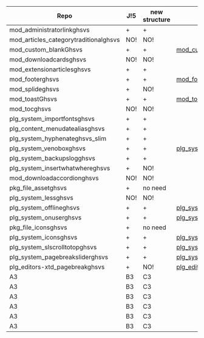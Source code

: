 
Repo | J!5 | new structure | Releases
---------|----------|---------|---------
 mod_administratorlinkghsvs | + | +
 mod_articles_categorytraditionalghsvs | NO! | NO!
 mod_custom_blankGhsvs | + | + | [mod_custom_blankGhsvs](https://github.com/GHSVS-de/mod_custom_blankGhsvs/releases)
 mod_downloadcardsghsvs | NO! | NO!
 mod_extensionarticlesghsvs | + | +
 mod_footerghsvs | + | + | [mod_footerghsvs](https://github.com/GHSVS-de/mod_footerghsvs/releases)
 mod_splideghsvs | + | NO!
 mod_toastGhsvs | + | + | [mod_toastGhsvs](https://github.com/GHSVS-de/mod_toastGhsvs/releases)
 mod_tocghsvs | NO! | NO!
 plg_system_importfontsghsvs | + | +
 plg_content_menudatealiasghsvs | + | +
 plg_system_hyphenateghsvs_slim | + | +
 plg_system_venoboxghsvs | + | + | [plg_system_venoboxghsvs](https://github.com/GHSVS-de/plg_system_venoboxghsvs/releases)
 plg_system_backupslogghsvs | + | +
 plg_system_insertwhatwhereghsvs | + | NO!
 mod_downloadaccordionghsvs | NO! | NO!
 pkg_file_assetghsvs | + | no need
 plg_system_lessghsvs | NO! | NO!
 plg_system_offlineghsvs | + | + | [plg_system_offlineghsvs](https://github.com/GHSVS-de/plg_system_offlineghsvs/releases)
 plg_system_onuserghsvs | + | + | [plg_system_onuserghsvs](https://github.com/GHSVS-de/plg_system_onuserghsvs/releases)
 pkg_file_iconsghsvs | + | no need
 plg_system_iconsghsvs | + | + | [plg_system_iconsghsvs](https://github.com/GHSVS-de/plg_system_iconsghsvs/releases)
 plg_system_slscrolltotopghsvs  | + | + | [plg_system_slscrolltotopghsvs](https://github.com/GHSVS-de/plg_system_slscrolltotopghsvs/releases)
 plg_system_pagebreaksliderghsvs | + | + | [plg_system_pagebreaksliderghsvs](https://github.com/GHSVS-de/plg_system_pagebreaksliderghsvs/releases)
 plg_editors-xtd_pagebreakghsvs | + | NO! | [plg_editors-xtd_pagebreakghsvs](https://github.com/GHSVS-de/plg_editors-xtd_pagebreakghsvs/releases)
 A3 | B3 | C3
 A3 | B3 | C3
 A3 | B3 | C3
 A3 | B3 | C3
 A3 | B3 | C3
 A3 | B3 | C3

